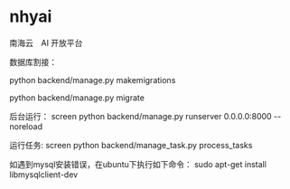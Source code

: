 # nhyai
南海云　AI 开放平台

数据库割接：

python backend/manage.py makemigrations

python backend/manage.py migrate

后台运行：
screen python backend/manage.py runserver 0.0.0.0:8000 --noreload

运行任务:
screen python backend/manage_task.py process_tasks

如遇到mysql安装错误，在ubuntu下执行如下命令：
sudo apt-get install libmysqlclient-dev